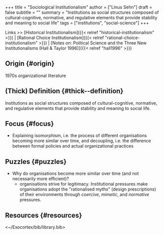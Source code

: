 +++
title = "Sociological Institutionalism"
author = ["Linus Sehn"]
draft = false
subtitle = ""
summary = "Institutions as social structures composed of cultural-cognitive, normative, and regulative elements that provide stability and meaning to social life"
tags = ["institutions", "social-science"]
+++

Links >> [Historical Institutionalism]({{< relref "historical-institutionalism" >}}) | [Rational Choice Institutionalism]({{< relref "rational-choice-institutionalism" >}}) | [Notes on: Political Science and the Three New Institutionalisms (Hall & Taylor 1996)]({{< relref "hall1996" >}})


## Origin {#origin}

1970s organizational literature


## (Thick) Definition {#thick--definition}

Institutions as social structures composed of cultural-cognitive, normative, and
regulative elements that provide stability and meaning to social life.


## Focus {#focus}

-   Explaining isomorphism, i.e. the process of different organisations becoming
    more similar over time, and decoupling, i.e. the difference between formal
    policies and actual organizational practices


## Puzzles {#puzzles}

-   Why do organisations become more similar over time (and not necessarily more
    efficient)?
    -   organisations strive for legitimacy. Institutional pressures make
        organisations adopt the "rationalised myths" (design prescriptions) of their
        environments through _coercive_, _mimetic_, and _normative_ pressures.


## Resources {#resources}

<~/Exocortex/bib/library.bib>
